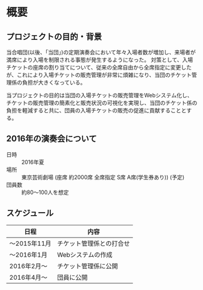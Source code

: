 概要
====

## プロジェクトの目的・背景

当合唱団(以後、「当団」)の定期演奏会において年々入場者数が増加し、来場者が満席により入場を制限される事態が発生するようになった。
対策として、入場チケットの座席の割り当てについて、従来の全席自由から全席指定に変更したが、これにより入場チケットの販売管理が非常に煩雑になり、当団のチケット管理係の負担が大きくなっている。

当プロジェクトの目的は当団の入場チケットの販売管理をWebシステム化し、チケットの販売管理の簡素化と販売状況の可視化を実現し、当団のチケット係の負担を軽減すると共に、団員の入場チケットの販売の促進に貢献することとする。


## 2016年の演奏会について

<dt>日時</dt>
<dd>2016年夏</dd>

<dt>場所</dt>
<dd>東京芸術劇場 (座席 約2000席 全席指定 S席 A席(学生券あり)) (予定)</dd>

<dt>団員数</dt>
<dd>約80～100人を想定</dd>

## スケジュール

日程|内容
-|-
～2015年11月|チケット管理係との打合せ
～2016年1月|Webシステムの作成
2016年2月～|チケット管理係に公開
2016年4月～|団員に公開
